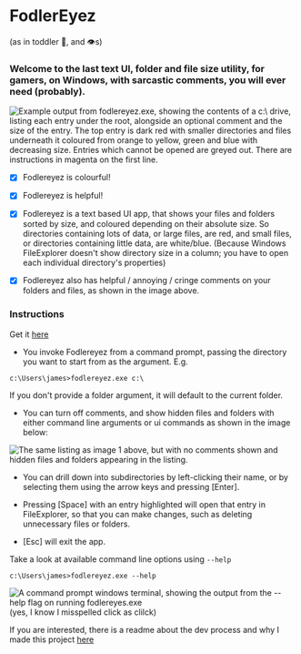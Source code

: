 # FodlerEyez
(as in toddler :baby:, and :eye:s)

### Welcome to the last text UI, folder and file size utility, for gamers, on Windows, with sarcastic comments, you will ever need (probably).

![Example output from fodlereyez.exe, showing the contents of a c:\ drive, listing each
entry under the root, alongside an optional comment and the size of the entry. The top
entry is dark red with smaller directories and files underneath it coloured from orange to
yellow, green and blue with decreasing size. Entries which cannot be opened are greyed out.
There are instructions in magenta on the first line.](demo1.png)

- [x] Fodlereyez is colourful!

- [x] Fodlereyez is helpful!

- [x] Fodlereyez is a text based UI app, that shows your files and folders sorted by size, and
  coloured depending on their absolute size. So directories containing lots of data, or large
  files, are red, and small files, or directories containing little data, are white/blue. (Because
  Windows FileExplorer doesn't show directory size in a column; you have to open each individual
  directory's properties)

- [x] Fodlereyez also has helpful / annoying / cringe comments on your folders and files, as
  shown in the
  image above.

### Instructions
Get it [here](/jayber/fodlereyez/releases/latest)

* You invoke Fodlereyez from a command prompt, passing the directory you want to start from as the
  argument. E.g.

```
c:\Users\james>fodlereyez.exe c:\
```

If you don't provide a folder argument, it will default to the current folder.

* You can turn off comments, and show hidden files and folders with either command line arguments
  or ui commands as shown in the image below:

![The same listing as image 1 above, but with no comments shown and hidden files and folders
appearing in the listing.](demo2.png)

* You can drill down into subdirectories by left-clicking their name, or by selecting them using
  the arrow keys and pressing [Enter].

* Pressing [Space] with an entry highlighted will open that entry in FileExplorer, so that you can
  make changes, such as deleting unnecessary files or folders.

* [Esc] will exit the app.

Take a look at available command line options using `--help`

```
c:\Users\james>fodlereyez.exe --help
```

![A command prompt windows terminal, showing the output from the --help flag on running
fodlereyes.exe](demo3.png)
(yes, I know I misspelled click as clilck)

If you are interested, there is a readme about the dev process and why I made this project
[here](DEV_README.md)

